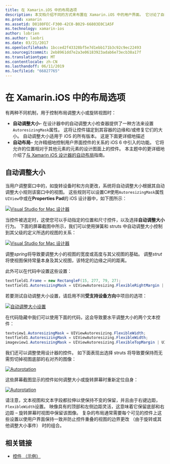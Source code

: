```yaml
---
title: 在 Xamarin.iOS 中的布局选项
description: 本文档介绍不同的方式来布置在 Xamarin.iOS 中的用户界面。 它讨论了自动调整大小和自动布局。
ms.prod: xamarin
ms.assetid: D8180FEC-F300-42C0-B029-66803E0C1A5F
ms.technology: xamarin-ios
author: lobrien
ms.author: laobri
ms.date: 03/21/2017
ms.openlocfilehash: 1bcced2f43328bf5e7d1ebb171b3c92c9ec22493
ms.sourcegitcommit: 2eb8961dd7e2a3e06183923adab6e73ecb38a17f
ms.translationtype: MT
ms.contentlocale: zh-CN
ms.lasthandoff: 06/11/2019
ms.locfileid: "66827765"
---
```

# <a name="layout-options-in-xamarinios"></a>在 Xamarin.iOS 中的布局选项

有两种不同机制，用于控制布局调整大小或旋转视图时：

-  **自动调整大小**– 在设计器中的自动调整大小检查器提供了一种方法来设置`AutoresizingMask`属性。 这将让控件锚定到其容器的边缘和/或修复它们的大小。 自动调整大小适用于 iOS 的所有版本。 这是下面更详细地描述
-  **自动布局**– 允许精细地控制用户界面控件的关系的 iOS 6 中引入的功能。 它将允许的位置相对于其他元素的元素的设计图面上的控件。 本主题中的更详细地介绍了[与 Xamarin iOS 设计器的自动布局](~/ios/user-interface/designer/designer-auto-layout.md)指南。

## <a name="autosizing"></a>自动调整大小

当用户调整窗口中的，如旋转设备时和方向更改，系统将自动调整大小根据其自动调整大小规则该窗口中的视图。 这些规则可以设置C#使用`AutoresizingMask`属性`UIView`中或在**Properties Pad**的 iOS 设计器中，如下图所示：

 [![](layout-options-images/image41.png "Visual Studio for Mac 设计器")](layout-options-images/image41.png#lightbox)

当控件被选定时，这使您可以手动指定的位置和尺寸控件，以及选择**自动调整大小**行为。 下面的屏幕截图中所示，我们可以使用弹簧和 struts 中自动调整大小控制到其父级的定义所选的视图的关系：

 [![](layout-options-images/image42.png "Visual Studio for Mac 设计器")](layout-options-images/image42.png#lightbox)

调整*spring*将导致要调整大小的视图的宽度或高度与其父视图的基础。 调整*strut*将使视图保持常量本身及其父视图，该特定的边缘之间的距离。

此外可以在代码中设置这些设置：

```csharp
textfield1.Frame = new RectangleF(15, 277, 79, 27);
textfield1.AutoresizingMask = UIViewAutoresizing.FlexibleRightMargin | UIViewAutoresizing.FlexibleBottomMargin;
```


若要测试自动调整大小设置，请启用不同**受支持设备方向**中项目的选项：

 [![](layout-options-images/image43a.png "自动调整大小设置")](layout-options-images/image43a.png#lightbox)

在代码隐藏中我们可以使用下面的代码，这会导致要水平调整大小的两个文本控件：

```csharp
textview1.AutoresizingMask = UIViewAutoresizing.FlexibleWidth;
textfield1.AutoresizingMask = UIViewAutoresizing.FlexibleWidth;
imageview1.AutoresizingMask = UIViewAutoresizing.FlexibleTopMargin | UIViewAutoresizing.FlexibleLeftMargin;
```


我们还可以调整使用设计器的控件。 如下面表现出选择 struts 将导致要保持而无需剪切掉视图底部的右对齐的图像：

 [![](layout-options-images/autoresize.png "Autorotation")](layout-options-images/autoresize.png#lightbox)

这些屏幕截图显示的控件如何调整大小或旋转屏幕时重新定位自身：

 [![](layout-options-images/image44a.png "Autorotation")](layout-options-images/image44a.png#lightbox)

请注意，文本视图和文本字段都拉伸以使保持不变的保留，并且由于右键边距，`FlexibleWidth`设置。 映像具有的顶部和左侧边距灵活，这意味着它保留底部和右边距 – 旋转屏幕时视图中保留该图像。 复杂的布局通常需要每个可见的控件上这些设置以使用户界面保持一致并防止控件重叠的视图的边界更改 （由于旋转或其他调整大小事件） 时的组合。





## <a name="related-links"></a>相关链接

- [控件 （示例）](https://developer.xamarin.com/samples/monotouch/Controls/)

